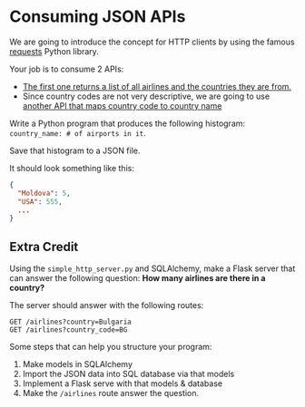 # Consuming JSON APIs

We are going to introduce the concept for HTTP clients by using the famous [requests](http://docs.python-requests.org/en/master/) Python library.

Your job is to consume 2 APIs:

* [The first one returns a list of all airlines and the countries they are from.](http://astral.hacksoft.io/api/airline/)
* Since country codes are not very descriptive, we are going to use [another API that maps country code to country name](http://data.okfn.org/data/core/country-list/r/data.json)

Write a Python program that produces the following histogram: `country_name: # of airports in it`.

Save that histogram to a JSON file.

It should look something like this:

```json
{
  "Moldova": 5,
  "USA": 555,
  ...
}
```

## Extra Credit

Using the `simple_http_server.py` and SQLAlchemy, make a Flask server that can answer the following question: **How many airlines are there in a country?**

The server should answer with the following routes:

```
GET /airlines?country=Bulgaria
GET /airlines?country_code=BG
```

Some steps that can help you structure your program:

1. Make models in SQLAlchemy
2. Import the JSON data into SQL database via that models
3. Implement a Flask serve with that models & database
4. Make the `/airlines` route answer the question.
